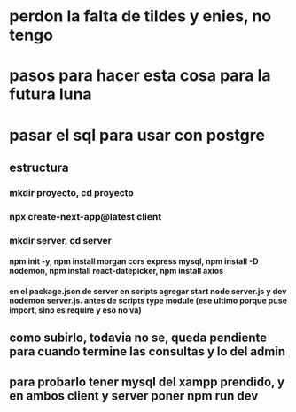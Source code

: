 # perdon la falta de tildes y enies, no tengo
# pasos para hacer esta cosa para la futura luna
# pasar el sql para usar con postgre
## estructura
### mkdir proyecto, cd proyecto
### npx create-next-app@latest client
### mkdir server, cd server
#### npm init -y, npm install morgan cors express mysql, npm install -D nodemon, npm install react-datepicker, npm install axios
#### en el package.json de server en scripts agregar start node server.js y dev nodemon server.js. antes de scripts type module (ese ultimo porque puse import, sino es require y eso no va)
## como subirlo, todavia no se, queda pendiente para cuando termine las consultas y lo del admin
## para probarlo tener mysql del xampp prendido, y en ambos client y server poner npm run dev
